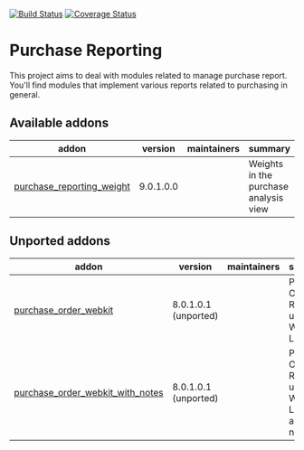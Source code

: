 [![Build Status](https://travis-ci.org/OCA/purchase-reporting.svg?branch=9.0)](https://travis-ci.org/OCA/purchase-reporting)
[![Coverage Status](https://coveralls.io/repos/OCA/purchase-reporting/badge.png?branch=9.0)](https://coveralls.io/r/OCA/purchase-reporting?branch=9.0)

Purchase Reporting
==================

This project aims to deal with modules related to manage purchase report. You'll find modules that implement various reports related to purchasing in general.

[//]: # (addons)

Available addons
----------------
addon | version | maintainers | summary
--- | --- | --- | ---
[purchase_reporting_weight](purchase_reporting_weight/) | 9.0.1.0.0 |  | Weights in the purchase analysis view


Unported addons
---------------
addon | version | maintainers | summary
--- | --- | --- | ---
[purchase_order_webkit](purchase_order_webkit/) | 8.0.1.0.1 (unported) |  | Purchase Order Report using Webkit Library
[purchase_order_webkit_with_notes](purchase_order_webkit_with_notes/) | 8.0.1.0.1 (unported) |  | Purchase Order Report using Webkit Library and notes

[//]: # (end addons)
